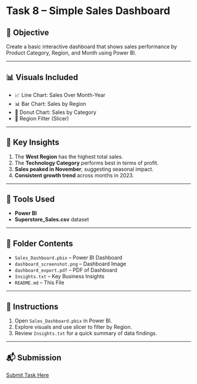 # Task 8 – Simple Sales Dashboard

## 📌 Objective
Create a basic interactive dashboard that shows sales performance by Product Category, Region, and Month using Power BI.

---

## 📊 Visuals Included
- 📈 Line Chart: Sales Over Month-Year
- 📊 Bar Chart: Sales by Region
- 🍩 Donut Chart: Sales by Category
- 🔘 Region Filter (Slicer)

---

## 🧠 Key Insights
1. The **West Region** has the highest total sales.
2. The **Technology Category** performs best in terms of profit.
3. **Sales peaked in November**, suggesting seasonal impact.
4. **Consistent growth trend** across months in 2023.

---

## 🧰 Tools Used
- **Power BI**
- **Superstore_Sales.csv** dataset

---

## 📂 Folder Contents
- `Sales_Dashboard.pbix` – Power BI Dashboard
- `dashboard_screenshot.png` – Dashboard Image
- `dashboard_export.pdf` – PDF of Dashboard
- `Insights.txt` – Key Business Insights
- `README.md` – This File

---

## 🧾 Instructions
1. Open `Sales_Dashboard.pbix` in Power BI.
2. Explore visuals and use slicer to filter by Region.
3. Review `Insights.txt` for a quick summary of data findings.

---

## 📬 Submission
[Submit Task Here](https://forms.gle/qumsSk73uxUZ6LYB9)
